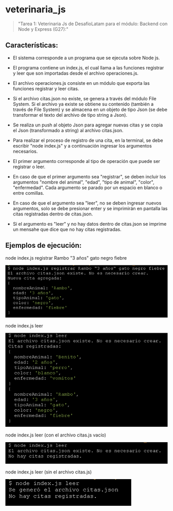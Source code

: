 # veterinaria_js

>"Tarea 1: Veterinaria Js de DesafioLatam para el módulo: Backend con Node y Express (G27):"

## Características:

* El sistema corresponde a un programa que se ejecuta sobre Node js.

* El programa contiene un index.js, el cual llama a las funciones registrar y leer que son importadas desde el archivo operaciones.js.

* El archivo operaciones.js consiste en un módulo que exporta las funciones registrar y leer citas.

* Si el archivo citas.json no existe, se genera a través del módulo File System. Si el archivo ya existe se obtiene su contenido (también a través de File System) y se almacena en un objeto de tipo Json (se debe transformar el texto del archivo de tipo string a Json).

* Se realiza un push al objeto Json para agregar nuevas citas y se copia el Json (transformado a string) al archivo citas.json.  

* Para realizar el proceso de registro de una cita, en la terminal, se debe escribir "node index.js" y a continuación ingresar los argumentos necesarios.

* El primer argumento corresponde al tipo de operación que puede ser registrar o leer. 

* En caso de que el primer argumento sea "registrar", se deben incluir los argumentos "nombre del animal", "edad", "tipo de animal", "color", "enfermedad". Cada argumento se parado por un espacio en blanco o entre comillas. 

* En caso de que el argumento sea "leer", no se deben ingresar nuevos argumentos, solo se debe presionar enter y se imprimirán en pantalla las citas registradas dentro de citas.json. 

* Si el argumento es "leer" y no hay datos dentro de citas.json se imprime un mensahe que dice que no hay citas registradas. 
## Ejemplos de ejecución:

node index.js registrar Rambo "3 años" gato negro fiebre

![Alt text](https://github.com/Leonardo-villagran/veterinaria_js/blob/main/images/img_01.png?raw=true)

node index.js leer

![Alt text](https://github.com/Leonardo-villagran/veterinaria_js/blob/main/images/img_02.png?raw=true)

node index.js leer (con el archivo citas.js vacío)

![Alt text](https://github.com/Leonardo-villagran/veterinaria_js/blob/main/images/img_03.png?raw=true)

node index.js leer (sin el archivo citas.js)

![Alt text](https://github.com/Leonardo-villagran/veterinaria_js/blob/main/images/img_04.png?raw=true)